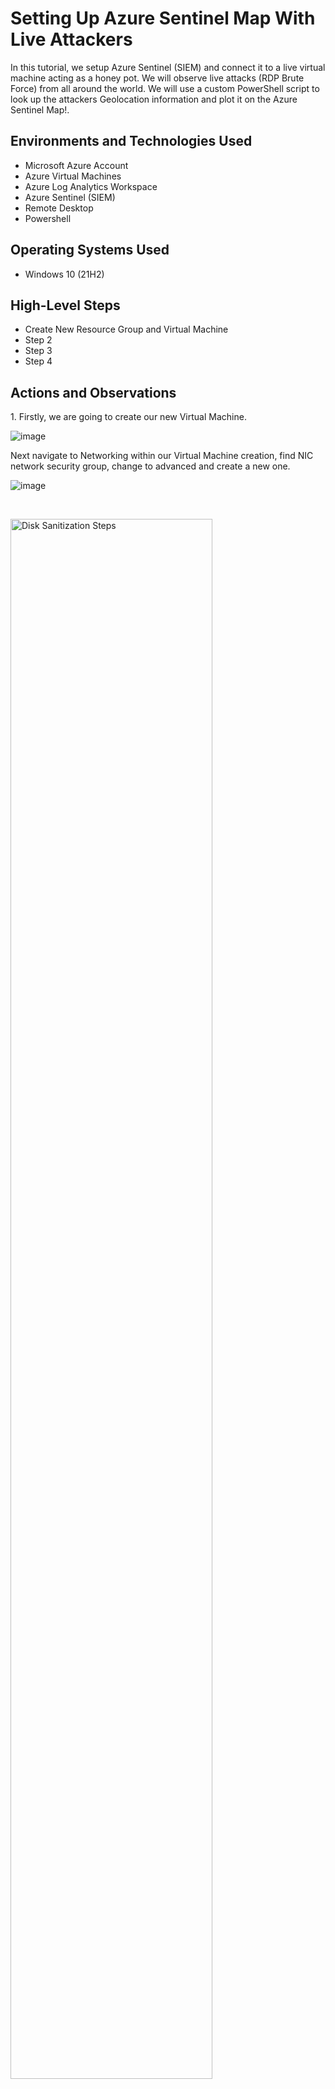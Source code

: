 <p align="center">
</p>



<h1>Setting Up Azure Sentinel Map With Live Attackers</h1>
In this tutorial, we setup Azure Sentinel (SIEM) and connect it to a live virtual machine acting as a honey pot. We will observe live attacks (RDP Brute Force) from all around the world. We will use a custom PowerShell script to look up the attackers Geolocation information and plot it on the Azure Sentinel Map!. <br />

<h2>Environments and Technologies Used</h2>

- Microsoft Azure Account
- Azure Virtual Machines
- Azure Log Analytics Workspace
- Azure Sentinel (SIEM)
- Remote Desktop
- Powershell

<h2>Operating Systems Used </h2>

- Windows 10 (21H2)

<h2>High-Level Steps</h2>

- Create New Resource Group and Virtual Machine
- Step 2
- Step 3
- Step 4

<h2>Actions and Observations</h2>

<p>
1. Firstly, we are going to create our new Virtual Machine. 
</p>

![image](https://github.com/DevinWilliamsIT/siemtutorial/assets/155914712/c1830895-8f3f-4899-a5ed-1254e965e1e4)

<p>
  Next navigate to Networking within our Virtual Machine creation, find NIC network security group, change to advanced and create a new one.
</p>

![image](https://github.com/DevinWilliamsIT/siemtutorial/assets/155914712/1db7132b-c63c-4119-ae45-f6a474e6d99d)




<br />

<p>
<img src="https://i.imgur.com/DJmEXEB.png" height="80%" width="80%" alt="Disk Sanitization Steps"/>
</p>
<p>
Lorem ipsum dolor sit amet, consectetur adipiscing elit, sed do eiusmod tempor incididunt ut labore et dolore magna aliqua. Ut enim ad minim veniam, quis nostrud exercitation ullamco laboris nisi ut aliquip ex ea commodo consequat. Duis aute irure dolor in reprehenderit in voluptate velit esse cillum dolore eu fugiat nulla pariatur.
</p>
<br />

<p>
<img src="https://i.imgur.com/DJmEXEB.png" height="80%" width="80%" alt="Disk Sanitization Steps"/>
</p>
<p>
Lorem ipsum dolor sit amet, consectetur adipiscing elit, sed do eiusmod tempor incididunt ut labore et dolore magna aliqua. Ut enim ad minim veniam, quis nostrud exercitation ullamco laboris nisi ut aliquip ex ea commodo consequat. Duis aute irure dolor in reprehenderit in voluptate velit esse cillum dolore eu fugiat nulla pariatur.
</p>
<br />
